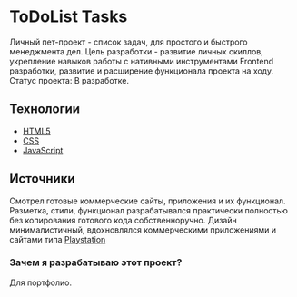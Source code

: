 # ToDoList Tasks
Личный пет-проект - список задач, для простого и быстрого менеджмента дел. Цель разработки - развитие личных скиллов, укрепление навыков работы с нативными инструментами Frontend разработки, развитие и расширение функционала проекта на ходу. Статус проекта: В разработке.

## Технологии
- [HTML5](https://html.spec.whatwg.org/multipage/)
- [CSS](https://www.w3.org/Style/CSS/)
- [JavaScript](https://learn.javascript.ru/intro)

## Источники
Смотрел готовые коммерческие сайты, приложения и их функционал. Разметка, стили, функционал разрабатывался практически полностью без копирования готового кода собственноручно. Дизайн минималистичный, вдохновлялся коммерческими приложениями и сайтами типа [Playstation](https://www.playstation.com/)

### Зачем я разрабатываю этот проект?
Для портфолио.
